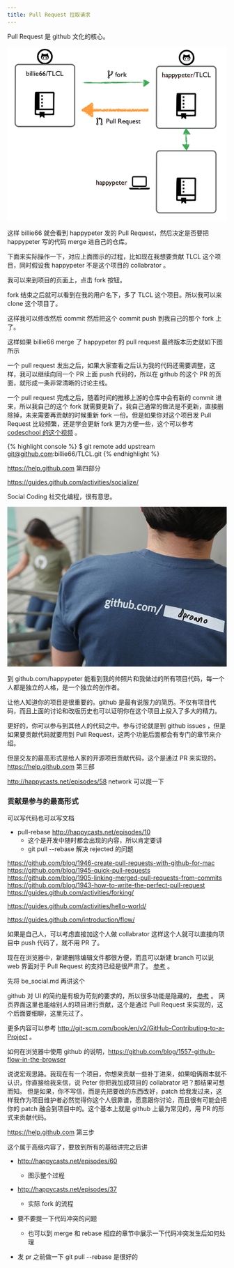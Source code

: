 ```yaml
---
title: Pull Request 拉取请求
---
```


Pull Request 是 github 文化的核心。


![](images/pull_request/pr_flow.png)



这样 billie66 就会看到 happypeter 发的 Pull Request，然后决定是否要把 happypeter 写的代码 merge 进自己的仓库。


下面来实际操作一下，对应上面图示的过程，比如现在我想要贡献 TLCL 这个项目，同时假设我 happypeter 不是这个项目的 collabrator 。

我可以来到项目的页面上，点击 fork 按钮。


fork 结束之后就可以看到在我的用户名下，多了 TLCL 这个项目。所以我可以来 clone 这个项目了。

这样我可以修改然后 commit 然后把这个 commit push 到我自己的那个 fork 上了。


这样如果 billie66 merge 了 happypeter 的 pull request 最终版本历史就如下图所示


一个 pull request 发出之后，如果大家查看之后认为我的代码还需要调整，这样，我可以继续向同一个 PR 上面 push 代码的，所以在 github 的这个 PR 的页面，就形成一条非常清晰的讨论主线。

<!-- 没有实际操作，空扯是很难让同学们满意一天的，所以下面的内容应该融入到其他章节中去 -->




一个 pull request 完成之后，随着时间的推移上游的仓库中会有新的 commit 进来，所以我自己的这个 fork 就需要更新了。我自己通常的做法是不更新，直接删除掉，未来需要再贡献的时候重新 fork 一份。但是如果你对这个项目发 Pull Request 比较频繁，还是学会更新 fork 更为方便一些，这个可以参考 [codeschool 的这个视频](http://campus.codeschool.com/courses/mastering-github/level/1/section/4/video/1) 。

{% highlight console %}
$ git remote add upstream git@github.com:billie66/TLCL.git 
{% endhighlight %} 

https://help.github.com 第四部分

https://guides.github.com/activities/socialize/

Social Coding 社交化编程，很有意思。

![](images/be_social/pretty_url.jpg)

到 github.com/happypeter 能看到我的帅照片和我做过的所有项目代码，每一个人都是独立的人格，是一个独立的创作者。

让他人知道你的项目是很重要的。github 是最有说服力的简历。不仅有项目代码，而且上面的讨论和改版历史也可以证明你在这个项目上投入了多大的精力。

更好的，你可以参与到其他人的代码之中。参与讨论就是到 github issues ，但是如果要贡献代码就要用到  Pull Request，这两个功能后面都会有专门的章节来介绍。

但是交友的最高形式是给人家的开源项目贡献代码，这个是通过 PR 来实现的。https://help.github.com 第三部


http://happycasts.net/episodes/58 network 可以提一下

### 贡献是参与的最高形式

可以写代码也可以写文档


   - pull-rebase http://happycasts.net/episodes/10
     - 这个是开发中随时都会出现的内容，所以肯定要讲
     - git pull --rebase 解决 rejected 的问题

https://github.com/blog/1946-create-pull-requests-with-github-for-mac
https://github.com/blog/1945-quick-pull-requests
https://github.com/blog/1905-linking-merged-pull-requests-from-commits
https://github.com/blog/1943-how-to-write-the-perfect-pull-request
https://guides.github.com/activities/forking/

https://guides.github.com/activities/hello-world/

https://guides.github.com/introduction/flow/

如果是自己人，可以考虑直接加这个人做 collabrator 这样这个人就可以直接向项目中 push 代码了，就不用 PR 了。

现在在浏览器中，新建删除编辑文件都很方便，而且可以新建 branch 可以说 web 界面对于 Pull Request 的支持已经是很严肃了。
[参考](https://github.com/blog/1557-github-flow-in-the-browser) 。

先将 be_social.md 再讲这个



github 对 UI 的简约是有极为苛刻的要求的，所以很多功能是隐藏的， [参考](http://zachholman.com/talk/git-github-secrets/) 。
网页界面这里也能给别人的项目进行贡献，这个是通过 Pull Request 来实现的，这个后面要细聊，这里先过了。

更多内容可以参考 <http://git-scm.com/book/en/v2/GitHub-Contributing-to-a-Project> 。

如何在浏览器中使用 github 的说明，<https://github.com/blog/1557-github-flow-in-the-browser>


说说宏观思路。我现在有一个项目，你想来贡献一些补丁进来，如果咱俩跟本就不认识，你直接给我来信，说 Peter 你把我加成项目的 collabrator 吧？那结果可想而知。
但是如果，你不写信，而是先把要改的东西改好，patch 给我发过来，这样我作为项目维护者必然觉得你这个人很靠谱，愿意跟你讨论，而且很有可能会把你的 patch 融合到项目中的。这个基本上就是 github 上最为常见的，用 PR 的形式来贡献代码。

https://help.github.com 第三步

这个属于高级内容了，要放到所有的基础讲完之后讲

- http://happycasts.net/episodes/60
  - 图示整个过程

- http://happycasts.net/episodes/37
  - 实际 fork 的流程

- 要不要提一下代码冲突的问题
  - 也可以到 merge 和 rebase 相应的章节中展示一下代码冲突发生后如何处理

- 发 pr 之前做一下 git pull --rebase 是很好的

